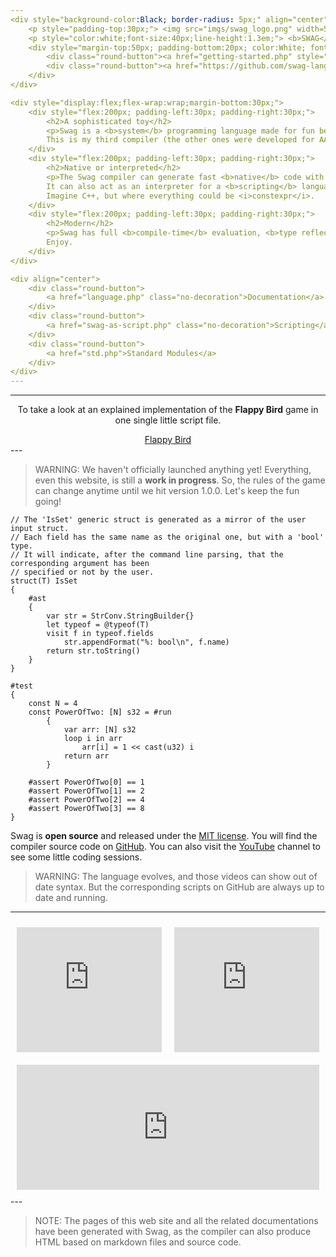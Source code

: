 ```yaml
---
<div style="background-color:Black; border-radius: 5px;" align="center">
    <p style="padding-top:30px;"> <img src="imgs/swag_logo.png" width=50%> </p>
    <p style="color:white;font-size:40px;line-height:1.3em;"> <b>SWAG</b> Programming Language </p>
    <div style="margin-top:50px; padding-bottom:20px; color:White; font-size:20px;">
        <div class="round-button"><a href="getting-started.php" style="color:#F7F900; text-decoration:none;">Getting Started</a></div>
        <div class="round-button"><a href="https://github.com/swag-lang/swag/releases" style="color:#F7F900; text-decoration:none;">Download the Compiler</a> </div>
    </div>
</div>

<div style="display:flex;flex-wrap:wrap;margin-bottom:30px;">
    <div style="flex:200px; padding-left:30px; padding-right:30px;">
        <h2>A sophisticated toy</h2>
        <p>Swag is a <b>system</b> programming language made for fun because, let's be honest, C++ is now an horrible and ugly beast !</p>
        This is my third compiler (the other ones were developed for AAA <b>game engines</b>), but that one is by far the most advanced.
    </div>
    <div style="flex:200px; padding-left:30px; padding-right:30px;">
        <h2>Native or interpreted</h2>
        <p>The Swag compiler can generate fast <b>native</b> code with a custom x64 backend or with LLVM.
        It can also act as an interpreter for a <b>scripting</b> language.</p>
        Imagine C++, but where everything could be <i>constexpr</i>.
    </div>
    <div style="flex:200px; padding-left:30px; padding-right:30px;">
        <h2>Modern</h2>
        <p>Swag has full <b>compile-time</b> evaluation, <b>type reflection</b> at both runtime and compile time, <b>meta programming</b>, <b>generics</b>, a powerful <b>macro system</b>...</p>
        Enjoy.
    </div>
</div>

<div align="center">
    <div class="round-button">
        <a href="language.php" class="no-decoration">Documentation</a>
    </div>
    <div class="round-button">
        <a href="swag-as-script.php" class="no-decoration">Scripting</a>
    </div>
    <div class="round-button">
        <a href="std.php">Standard Modules</a>
    </div>
</div>
---
```

---
<div align="center">
    <p>To take a look at an explained implementation of the <b>Flappy Bird</b> game in one single little script file.</p>
    <div class="round-button">
        <a href="flappy.php" class="no-decoration">Flappy Bird</a>
    </div>
</div>
---

> WARNING:
> We haven't officially launched anything yet! Everything, even this website, is still a **work in progress**. So, the rules of the game can change anytime until we hit version 1.0.0. Let's keep the fun going!

```swag
// The 'IsSet' generic struct is generated as a mirror of the user input struct.
// Each field has the same name as the original one, but with a 'bool' type.
// It will indicate, after the command line parsing, that the corresponding argument has been
// specified or not by the user.
struct(T) IsSet
{
    #ast
    {
        var str = StrConv.StringBuilder{}
        let typeof = @typeof(T)
        visit f in typeof.fields
            str.appendFormat("%: bool\n", f.name)
        return str.toString()
    }
}
```

```swag
#test
{
    const N = 4
    const PowerOfTwo: [N] s32 = #run
        {
            var arr: [N] s32
            loop i in arr
                arr[i] = 1 << cast(u32) i
            return arr
        }

    #assert PowerOfTwo[0] == 1
    #assert PowerOfTwo[1] == 2
    #assert PowerOfTwo[2] == 4
    #assert PowerOfTwo[3] == 8
}
```

Swag is **open source** and released under the [MIT license](https://github.com/swag-lang/swag/blob/master/LICENCE). You will find the compiler source code on [GitHub](https://github.com/swag-lang/swag). You can also visit the [YouTube](https://www.youtube.com/channel/UC9dkBu1nNfJDxUML7r7QH1Q) channel to see some little coding sessions.

> WARNING:
> The language evolves, and those videos can show out of date syntax. But the corresponding scripts on GitHub are always up to date and running.

---
<div style="display:flex; flex-wrap:wrap; ">
    <iframe style="width:200px; height:200px; flex:200px; padding:10px;" src="https://www.youtube.com/embed/Il0UuJCXTWI" title="Swag Live Coding - The Flappy Bird Game (silent)" frameborder="0" allowfullscreen></iframe>
    <iframe style="width:200px; height:200px; flex:200px; padding:10px;" src="https://www.youtube.com/embed/Bqr1pakewaU" title="Swag Live Coding - The Pacman Game (silent)" frameborder="0" allowfullscreen></iframe>
    <iframe style="width:200px; height:200px; flex:200px; padding:10px;" src="https://www.youtube.com/embed/f2rIXoH6H38" title="Swag Live Coding: The 2048 Game (silent)" frameborder="0" allowfullscreen></iframe>
</div>
---

> NOTE:
> The pages of this web site and all the related documentations have been generated with Swag, as the compiler can also produce HTML based on markdown files and source code.